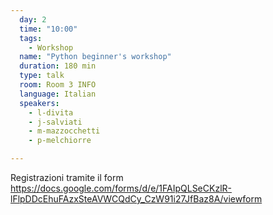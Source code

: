 ```yaml
---
  day: 2
  time: "10:00"
  tags:
    - Workshop
  name: "Python beginner's workshop"
  duration: 180 min
  type: talk
  room: Room 3 INFO
  language: Italian
  speakers:
    - l-divita
    - j-salviati
    - m-mazzocchetti
    - p-melchiorre

---
```

Registrazioni tramite il form https://docs.google.com/forms/d/e/1FAIpQLSeCKzlR-lFlpDDcEhuFAzxSteAVWCQdCy_CzW91i27JfBaz8A/viewform
  